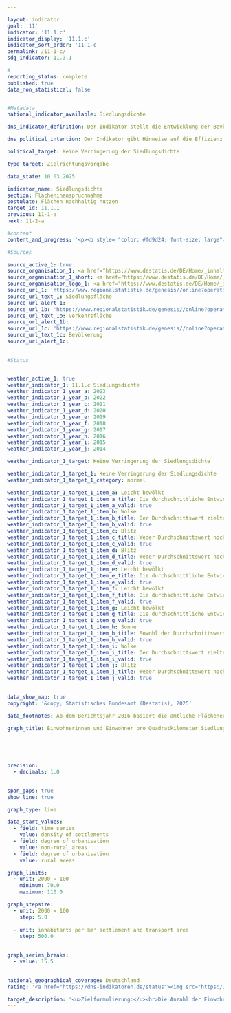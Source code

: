 ```yaml
---

layout: indicator        
goal: '11'        
indicator: '11.1.c'        
indicator_display: '11.1.c'        
indicator_sort_order: '11-1-c'        
permalink: /11-1-c/        
sdg_indicator: 11.3.1        

#
reporting_status: complete        
published: true        
data_non_statistical: false        


#Metadata        
national_indicator_available: Siedlungsdichte        

dns_indicator_definition: Der Indikator stellt die Entwicklung der Bevölkerung pro Quadratkilometer Siedlungs- und Verkehrsfläche im Vergleich zum Basisjahr 2000&nbsp;dar.        

dns_political_intention: Der Indikator gibt Hinweise auf die Effizienz der Siedlungsflächennutzung. Er soll die Auswirkungen von flächensparenden Maßnahmen beim Neubau und bei der Innenentwicklung, wie der Reduzierung von Wohnungs- und Gewerbeleerstand sowie Nachverdichtungen und Erhöhung der Baudichte widerspiegeln.        

political_target: Keine Verringerung der Siedlungsdichte        

type_target: Zielrichtungsvorgabe        

data_state: 10.03.2025        

indicator_name: Siedlungsdichte        
section: Flächeninanspruchnahme        
postulate: Flächen nachhaltig nutzen        
target_id: 11.1.1        
previous: 11-1-a        
next: 11-2-a        

#content         
content_and_progress: '<p><b style= "color: #fd9d24; font-size: large">11.1.c Siedlungsdichte</b><br><br>Die Siedlungsdichte beschreibt das Verhältnis der Einwohnerzahl zur Siedlungs- und Verkehrsfläche (SuV) und unterscheidet sich damit von der Bevölkerungsdichte, die sich auf die Gesamtfläche des Bundesgebiets bezieht. Zur Siedlungsfläche zählen neben Wohnbauflächen auch Flächen mit speziellen Nutzungen wie Krankenhäuser, Schulen, Industrie- und Gewerbegebiete, Mischgebiete sowie Sport-, Freizeit- und Erholungsflächen. Sowohl Veränderungen der Einwohnerzahl als auch Ausdehnungen der SuV wirken sich auf die Siedlungsdichte aus.<br><br>Die Siedlungsdichte variiert deutlich zwischen <i>ländlichen</i> und <i>nicht-ländlichen</i> Gebieten. Die Einteilung erfolgt nach der Typisierung des Thünen-Instituts, das Kreise und kreisfreie Städte anhand von Kriterien wie Siedlungsdichte, Anteil land- und forstwirtschaftlich genutzter Flächen sowie Erreichbarkeit größerer Zentren klassifiziert. Da die Definition von <i>ländlich</i> auch die Siedlungsdichte berücksichtigt, sind Unterschiede im Indikator zwischen ländlichen und nicht-ländlichen Gebieten teilweise durch die Klassifikation selbst bedingt. So kann ein Anstieg der Siedlungsdichte in einem ländlichen Gebiet dazu führen, dass dieses künftig als nicht-ländlich eingestuft wird.<br><br>Zwischen 2000&nbsp;und 2011&nbsp;nahm die Siedlungsdichte in beiden Gebietstypen ab&nbsp;–&nbsp;in ländlichen Gebieten um 12&nbsp;%, in nicht-ländlichen um 5&nbsp;%. Seit 2011&nbsp;liegt der Indikatorwert für Deutschland insgesamt relativ konstant bei etwa 1&nbsp;670&nbsp;Einwohnerinnen und Einwohnern pro Quadratkilometer SuV, was etwa 90&nbsp;% des Werts von 2000&nbsp;entspricht. In nicht-ländlichen Gebieten steigt die Siedlungsdichte seit 2011&nbsp;wieder an und erreichte 2023&nbsp;mit 3&nbsp;384&nbsp;Einwohnerinnen und Einwohnern pro Quadratkilometer SuV nahezu das Niveau von 2000.<br><br>Ein Vergleich der Entwicklungen von SuV und Bevölkerungszahlen zeigt unterschiedliche Trends der beiden Einflussfaktoren: Während die SuV seit 2000&nbsp;kontinuierlich gewachsen ist, ging die Bevölkerung zwischen 2000&nbsp;und 2011&nbsp;zunächst zurück, was den Rückgang der Siedlungsdichte erklärt. Seit 2011&nbsp;steigen die Bevölkerungszahlen wieder, weshalb der Indikator seitdem weitgehend konstant geblieben ist. Der Anteil der SuV an der jeweiligen Gesamtfläche liegt 2023&nbsp;in ländlichen Gebieten mit 12,3&nbsp;% deutlich unter dem in nicht-ländlichen Gebieten mit 36,8&nbsp;%. Der Flächenzuwachs der SuV betrifft beide Gebietstypen, fiel jedoch in ländlichen Gebieten mit 17,4&nbsp;% (2023&nbsp;im Vergleich zu 2000) deutlich stärker aus als in nicht-ländlichen mit 9,3&nbsp;%. Gleichzeitig war der Bevölkerungsanstieg seit 2011&nbsp;in ländlichen Gebieten schwächer, weshalb die Siedlungsdichte dort leicht zurückging.<br><br>Nach der Definition des Thünen-Instituts lebten 2023&nbsp;rund 43&nbsp;% der Bevölkerung in nicht-ländlichen und 57&nbsp;% in ländlichen Gebieten. Gleichzeitig entfielen rund 80&nbsp;% der Siedlungs- und Verkehrsfläche auf ländliche Gebiete. Das politisch festgelegte Ziel sieht vor, die Anzahl der Einwohnerinnen und Einwohner pro Quadratkilometer SuV zu erhöhen. Aufgrund der stagnierenden Entwicklung in den letzten Jahren wird dieses Ziel jedoch nicht oder nur in geringem Maße erreicht.<br><br>Datengrundlage sind die Bevölkerungsstatistik sowie die Flächenerhebung nach Art der tatsächlichen Nutzung (amtliche Flächenstatistik) des Statistischen Bundesamts. Die Länder harmonisieren ihre Liegenschaftskataster, was in den letzten Jahren zu Neuzuordnungen von Flächen führte&nbsp;–&nbsp;auch ohne tatsächliche Nutzungsänderungen. Im Jahr 2016&nbsp;wurde ein neuer Nutzungsartenkatalog eingeführt, was Auswirkungen auf die amtliche Flächenstatistik hatte und die Vergleichbarkeit mit den Vorjahren erschwert. Um dennoch aussagekräftige Zeitvergleiche zu ermöglichen, wurden die Daten auf Basis des Zensus 2011&nbsp;und der Flächenerhebung 2016&nbsp;rückgerechnet.<br><br>Eine erneute Erweiterung des Nutzungsartenverzeichnisses erfolgte 2023&nbsp;mit der Einführung einer neuen Modellierung der Geoinformationen des amtlichen Vermessungswesens (GEOInfoDok), die mit geänderten Modellierungskriterien für die tatsächliche Nutzung einherging. Um Beeinträchtigungen des Flächenindikators durch diesen Methodenwechsel möglichst gering zu halten, werden Effekte, die keiner realen Veränderung entsprechen, aus der Berechnung herausgenommen. Da die Migration zur neuen GEOInfoDok in den Landesvermessungsverwaltungen zu unterschiedlichen Zeitpunkten abgeschlossen wird, können diese Effekte je nach Bundesland zu unterschiedlichen Zeitpunkten auftreten und sich über mehrere Jahre hinweg auf die Ergebnisse auswirken. Mittelfristig wird der Methodenwechsel zu deutlichen Qualitätsverbesserungen in der Flächenstatistik führen.<br><br>Der Indikator weist inhaltliche Querbezüge zum Indikator <a href="https://dns-indikatoren.de/11-1-a">11.1.a</a> <i>Anstieg der Siedlungs- und Verkehrsfläche</i> auf.</p>'                

#Sources        

source_active_1: true
source_organisation_1: <a href="https://www.destatis.de/DE/Home/_inhalt.html" target="_blank">Statistisches Bundesamt</a>
source_organisation_1_short: <a href="https://www.destatis.de/DE/Home/_inhalt.html" target="_blank">Statistisches Bundesamt</a>
source_organisation_logo_1: <a href="https://www.destatis.de/DE/Home/_inhalt.html" target="_blank"><img src="https://dns-indikatoren.de/public/OrgImgDe/destatis.png" alt="Statistisches Bundesamt" title=" Klicken Sie hier um zur Homepage der Organisation Statistisches Bundesamt zu gelangen." style="height:60px; width:148px; border:transparent"/></a>
source_url_1: 'https://www.regionalstatistik.de/genesis//online?operation=table&code=33111-02-01-4&bypass=true&levelindex=1&levelid=1713517838976#abreadcrumb'
source_url_text_1: Siedlungsfläche
source_url_alert_1: 
source_url_1b: 'https://www.regionalstatistik.de/genesis//online?operation=table&code=33111-03-01-4&bypass=true&levelindex=1&levelid=1713517838976#abreadcrumb'
source_url_text_1b: Verkehrsfläche
source_url_alert_1b: 
source_url_1c: 'https://www.regionalstatistik.de/genesis//online?operation=table&code=12411-01-01-4&bypass=true&levelindex=1&levelid=1713517974290#abreadcrumb'
source_url_text_1c: Bevölkerung
source_url_alert_1c: 
        

#Status        


weather_active_1: true
weather_indicator_1: 11.1.c Siedlungsdichte
weather_indicator_1_year_a: 2023
weather_indicator_1_year_b: 2022
weather_indicator_1_year_c: 2021
weather_indicator_1_year_d: 2020
weather_indicator_1_year_e: 2019
weather_indicator_1_year_f: 2018
weather_indicator_1_year_g: 2017
weather_indicator_1_year_h: 2016
weather_indicator_1_year_i: 2015
weather_indicator_1_year_j: 2014

weather_indicator_1_target: Keine Verringerung der Siedlungsdichte

weather_indicator_1_target_1: Keine Verringerung der Siedlungsdichte
weather_indicator_1_target_1_category: normal

weather_indicator_1_target_1_item_a: Leicht bewölkt
weather_indicator_1_target_1_item_a_title: Die durchschnittliche Entwicklung zielte in 2023 in die richtige Richtung, im vorangegangenen Jahr ergab sich jedoch eine Entwicklung in die falsche Richtung oder gar keine Veränderung.
weather_indicator_1_target_1_item_a_valid: true
weather_indicator_1_target_1_item_b: Wolke
weather_indicator_1_target_1_item_b_title: Der Durchschnittswert zielte in 2022 in die falsche Richtung oder zeigt eine Stagnation an, im vorangegangenen Jahr zeigte sich jedoch eine Wende in die gewünschte Richtung.
weather_indicator_1_target_1_item_b_valid: true
weather_indicator_1_target_1_item_c: Blitz
weather_indicator_1_target_1_item_c_title: Weder Durchschnittswert noch die vorherige Veränderung deuten in 2021 in die richtige Richtung.
weather_indicator_1_target_1_item_c_valid: true
weather_indicator_1_target_1_item_d: Blitz
weather_indicator_1_target_1_item_d_title: Weder Durchschnittswert noch die vorherige Veränderung deuten in 2020 in die richtige Richtung.
weather_indicator_1_target_1_item_d_valid: true
weather_indicator_1_target_1_item_e: Leicht bewölkt
weather_indicator_1_target_1_item_e_title: Die durchschnittliche Entwicklung zielte in 2019 in die richtige Richtung, im vorangegangenen Jahr ergab sich jedoch eine Entwicklung in die falsche Richtung oder gar keine Veränderung.
weather_indicator_1_target_1_item_e_valid: true
weather_indicator_1_target_1_item_f: Leicht bewölkt
weather_indicator_1_target_1_item_f_title: Die durchschnittliche Entwicklung zielte in 2018 in die richtige Richtung, im vorangegangenen Jahr ergab sich jedoch eine Entwicklung in die falsche Richtung oder gar keine Veränderung.
weather_indicator_1_target_1_item_f_valid: true
weather_indicator_1_target_1_item_g: Leicht bewölkt
weather_indicator_1_target_1_item_g_title: Die durchschnittliche Entwicklung zielte in 2017 in die richtige Richtung, im vorangegangenen Jahr ergab sich jedoch eine Entwicklung in die falsche Richtung oder gar keine Veränderung.
weather_indicator_1_target_1_item_g_valid: true
weather_indicator_1_target_1_item_h: Sonne
weather_indicator_1_target_1_item_h_title: Sowohl der Durchschnittswert als auch die vorangegangene jährliche Veränderung deuteten in 2016 in die richtige Richtung.
weather_indicator_1_target_1_item_h_valid: true
weather_indicator_1_target_1_item_i: Wolke
weather_indicator_1_target_1_item_i_title: Der Durchschnittswert zielte in 2015 in die falsche Richtung oder zeigt eine Stagnation an, im vorangegangenen Jahr zeigte sich jedoch eine Wende in die gewünschte Richtung.
weather_indicator_1_target_1_item_i_valid: true
weather_indicator_1_target_1_item_j: Blitz
weather_indicator_1_target_1_item_j_title: Weder Durchschnittswert noch die vorherige Veränderung deuten in 2014 in die richtige Richtung.
weather_indicator_1_target_1_item_j_valid: true        
        

data_show_map: true        
copyright: '&copy; Statistisches Bundesamt (Destatis), 2025'        

data_footnotes: Ab dem Berichtsjahr 2016 basiert die amtliche Flächenerhebung auf dem Amtlichen Liegenschaftskataster-Informationssystem (ALKIS).<br>• Mit der Umstellung der Dokumentation zur Modellierung der Geoinformationen des amtlichen Vermessungswesens von Version 6.0.1 auf 7.1.2 im Jahr 2023 wurde das Nutzungsartenverzeichnis nochmals erweitert. Dadurch ist der Vergleich zu den Vorjahren beeinträchtigt und die Berechnung von Veränderungen erschwert. Die nach der Umstellung ermittelte Siedlungs- und Verkehrsfläche enthält weitgehend dieselben Nutzungsarten wie zuvor. <br>• Die Daten basieren auf einer Sonderauswertung und sind nicht öffentlich zugänglich.<br>• Die Angaben zu den Jahreswerten und dem geleitenden Durchschnitt für die Jahre 2020 bis 2022 sind korrigiert worden. Für den genannten Zeitraum wurden im größeren Umfang von der Vermessungsverwaltung Umklassifizierungen von Vegetations- zu Verkehrsflächen vorgenommen, die keiner Veränderung der Flächennutzung  in der Realität entsprechen. Die vorliegenden Ergebnisse sind um diese Umklassifizierungen bereinigt.        

graph_title: Einwohnerinnen und Einwohner pro Quadratkilometer Siedlungs- und Verkehrsfläche        

        

        

precision: 
  - decimals: 1.0
            

span_gaps: true        
show_line: true        

graph_type: line                

data_start_values: 
  - field: time series
    value: density of settlements
  - field: degree of urbanisation
    value: non-rural areas
  - field: degree of urbanisation
    value: rural areas        

graph_limits: 
  - unit: 2000 = 100
    minimum: 70.0
    maximum: 110.0        

graph_stepsize: 
  - unit: 2000 = 100
    step: 5.0
    
  - unit: inhabitants per km² settlement and transport area
    step: 500.0
            

graph_series_breaks: 
  - value: 15.5
                            

national_geographical_coverage: Deutschland                
rating: '<a href="https://dns-indikatoren.de/status"><img src="https://sdg-indikatoren.de/public/Wettersymbole/Leicht bewölkt.png" title="Die durchschnittliche Entwicklung zielte in 2023 in die richtige Richtung, im vorangegangenen Jahr ergab sich jedoch eine Entwicklung in die falsche Richtung oder gar keine Veränderung." alt="Wettersymbol Leicht bewölkt"/></a>'        

target_description: '<u>Zielformulierung:</u><br>Die Anzahl der Einwohnerinnen und Einwohner pro Quadratkilometer Siedlungs- und Verkehrsfläche soll gesteigert werden.<br><br><u>Bewertung:</u><br>Da der Wert des Indikators 11.1.c im Jahr 2023&nbsp;gesunken, im Durchschnitt der letzten sechs Jahre jedoch leicht gestiegen ist, wird der Indikator 11.1.c für das Jahr 2023&nbsp;mit <b>leicht bewölkt</b> bewertet.<br><br><u>Datenstand zum Zeitpunkt der Bewertung:</u><br>10.03.2025'        
---
```


